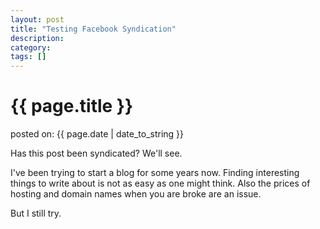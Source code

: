 ```yaml
---
layout: post
title: "Testing Facebook Syndication"
description: 
category: 
tags: []
---
```


# {{ page.title }}

<p class="meta">posted on: {{ page.date | date_to_string }}</p>

Has this post been syndicated? We'll see. 

I've been trying to start a blog for some years now. Finding interesting things to write about is not as
easy as one might think. Also the prices of hosting and domain names when you are broke are an issue. 

But I still try. 
